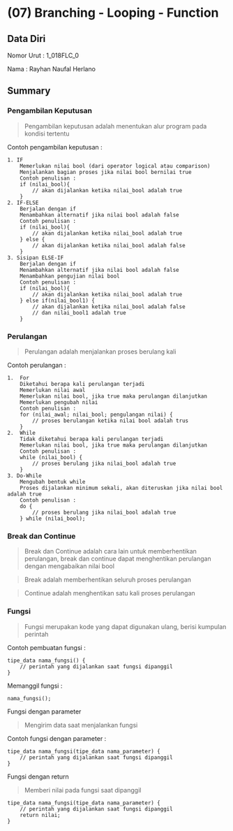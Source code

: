 # (07) Branching - Looping - Function


## Data Diri
Nomor Urut : 1_018FLC_0

Nama : Rayhan Naufal Herlano

## Summary 
### Pengambilan Keputusan
>Pengambilan keputusan adalah menentukan alur program pada kondisi tertentu

Contoh pengambilan keputusan :
```
1. IF
    Memerlukan nilai bool (dari operator logical atau comparison)
    Menjalankan bagian proses jika nilai bool bernilai true
    Contoh penulisan :
    if (nilai_bool){
        // akan dijalankan ketika nilai_bool adalah true
    }
2. IF-ELSE
    Berjalan dengan if
    Menambahkan alternatif jika nilai bool adalah false
    Contoh penulisan :
    if (nilai_bool){
        // akan dijalankan ketika nilai_bool adalah true
    } else {
        // akan dijalankan ketika nilai_bool adalah false
    }
3. Sisipan ELSE-IF
    Berjalan dengan if
    Menambahkan alternatif jika nilai bool adalah false
    Menambahkan pengujian nilai bool
    Contoh penulisan :
    if (nilai_bool){
        // akan dijalankan ketika nilai_bool adalah true
    } else if(nilai_bool1) {
        // akan dijalankan ketika nilai_bool adalah false
        // dan nilai_bool1 adalah true
    }
```

### Perulangan
>Perulangan adalah menjalankan proses berulang kali

Contoh perulangan :
```
1.  For
    Diketahui berapa kali perulangan terjadi
    Memerlukan nilai awal
    Memerlukan nilai bool, jika true maka perulangan dilanjutkan
    Memerlukan pengubah nilai
    Contoh penulisan :
    for (nilai_awal; nilai_bool; pengulangan nilai) {
        // proses berulangan ketika nilai bool adalah trus
    }
2.  While
    Tidak diketahui berapa kali perulangan terjadi
    Memerlukan nilai bool, jika true maka perulangan dilanjutkan
    Contoh penulisan :
    while (nilai_bool) {
        // proses berulang jika nilai_bool adalah true
    }
3. Do-While
    Mengubah bentuk while
    Proses dijalankan minimum sekali, akan diteruskan jika nilai bool adalah true
    Contoh penulisan : 
    do {
        // proses berulang jika nilai_bool adalah true
    } while (nilai_bool);
```

### Break dan Continue
>Break dan Continue adalah cara lain untuk memberhentikan perulangan,
 break dan continue dapat menghentikan perulangan dengan mengabaikan nilai bool

>Break adalah memberhentikan seluruh proses perulangan

>Continue adalah menghentikan satu kali proses perulangan

### Fungsi
>Fungsi merupakan kode yang dapat digunakan ulang, berisi kumpulan perintah

Contoh pembuatan fungsi :
```
tipe_data nama_fungsi() {
    // perintah yang dijalankan saat fungsi dipanggil
}
```

Memanggil fungsi :
```
nama_fungsi();
```

Fungsi dengan parameter
>Mengirim data saat menjalankan fungsi

Contoh fungsi dengan parameter :
```
tipe_data nama_fungsi(tipe_data nama_parameter) {
    // perintah yang dijalankan saat fungsi dipanggil
}
```

Fungsi dengan return
>Memberi nilai pada fungsi saat dipanggil
```
tipe_data nama_fungsi(tipe_data nama_parameter) {
    // perintah yang dijalankan saat fungsi dipanggil
    return nilai;
}
```